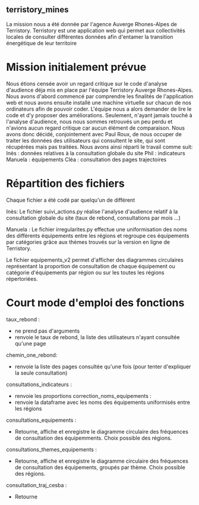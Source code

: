 ## terristory_mines
La mission nous a été donnée par l'agence Auverge Rhones-Alpes de Terristory. Terristory est une application web qui permet aux collectivités locales de consulter différentes données afin d'entamer la transition énergétique de leur territoire

# Mission initialement prévue
Nous étions censée avoir un regard critique sur le code d'analyse d'audience déja mis en place par l'équipe Terristory Auverge Rhones-Alpes. 
Nous avons d'abord commencé par comprendre les finalités de l'application web et nous avons ensuite installé une machine virtuelle sur chacun de nos ordinateurs afin de pouvoir coder. L'équipe nous a alors demander de lire le code et d'y proposer des améliorations.
Seulement, n'ayant jamais touché à l'analyse d'audience, nous nous sommes retrouvés un peu perdu et n'avions aucun regard critique car aucun élément de comparaison. 
Nous avons donc décidé, conjointement avec Paul Roux, de nous occuper de traiter les données des utilisateurs qui consultent le site, qui sont récupérées mais pas traitées. 
Nous avons ainsi réparti le travail comme suit:
    Inès : données relatives à la consultation globale du site 
    Phil : indicateurs
    Manuela : équipements
    Cléa : consultation des pages trajectoires

# Répartition des fichiers
Chaque fichier a été codé par quelqu'un de différent

Inès:
Le fichier suivi_actions.py réalise l'analyse d'audience relatif à la consultation globale du site (taux de rebond, consultations par mois ...)

Manuela :
Le fichier irregularites.py effectue une uniformisation des noms des différents équipements entre les régions et regroupe ces équipements par catégories grâce aux thèmes trouvés sur la version en ligne de Terristory.

Le fichier equipements_v2 permet d'afficher des diagrammes circulaires représentant la proportion de consultation de chaque équipement ou catégorie d'équipements par région ou sur les toutes les régions répertoriées.



# Court mode d'emploi des fonctions 

taux_rebond : 
- ne prend pas d'arguments
- renvoie le taux de rebond, la liste des utilisateurs n'ayant consultée qu'une page

chemin_one_rebond:
- renvoie la liste des pages consultée qu'une fois (pour tenter d'expliquer la seule consultation)

consultations_indicateurs :
- renvoie les proportions 
correction_noms_equipements :
- renvoie la dataframe avec les noms des équipements uniformisés entre les régions


consultations_equipements :
- Retourne, affiche et enregistre le diagramme circulaire des fréquences de consultation des équipemments.
    Choix possible des régions.

consultations_themes_equipements :
- Retourne, affiche et enregistre le diagramme circulaire des fréquences de consultation des équipements, groupés par thème.
    Choix possible des régions.

consultation_traj_cesba :
- Retourne 



